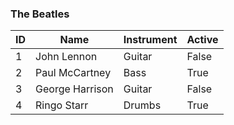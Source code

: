 ### The Beatles
|ID|Name|Instrument|Active|
|---|---|---|---|
|1|John Lennon|Guitar|False|
|2|Paul McCartney|Bass|True|
|3|George Harrison|Guitar|False|
|4|Ringo Starr|Drumbs|True|